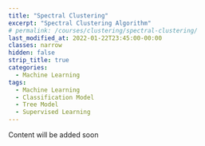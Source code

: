 ```yaml
---
title: "Spectral Clustering"
excerpt: "Spectral Clustering Algorithm"
# permalink: /courses/clustering/spectral-clustering/
last_modified_at: 2022-01-22T23:45:00-00:00
classes: narrow
hidden: false
strip_title: true
categories:
  - Machine Learning
tags: 
  - Machine Learning
  - Classification Model
  - Tree Model
  - Supervised Learning
---
```

Content will be added soon